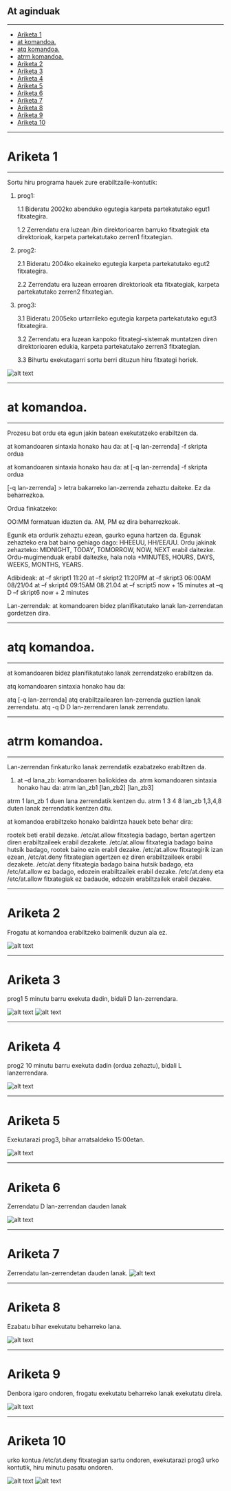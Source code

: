 ## At aginduak
****
- [Ariketa 1](#ariketa-1)
- [at komandoa.](#at-komandoa)
- [atq komandoa.](#atq-komandoa)
- [atrm komandoa.](#atrm-komandoa)
- [Ariketa 2](#ariketa-2)
- [Ariketa 3](#ariketa-3)
- [Ariketa 4](#ariketa-4)
- [Ariketa 5](#ariketa-5)
- [Ariketa 6](#ariketa-6)
- [Ariketa 7](#ariketa-7)
- [Ariketa 8](#ariketa-8)
- [Ariketa 9](#ariketa-9)
- [Ariketa 10](#ariketa-10)

***
# Ariketa 1
***
 Sortu hiru programa hauek zure erabiltzaile-kontutik:

 1. prog1:

    1.1 Bideratu 2002ko abenduko egutegia karpeta partekatutako egut1 fitxategira. 

     1.2 Zerrendatu era luzean /bin direktorioaren barruko fitxategiak eta direktorioak, karpeta partekatutako zerren1 fitxategian. 

2. prog2: 

   2.1 Bideratu 2004ko ekaineko egutegia karpeta partekatutako egut2 fitxategira. 

   2.2 Zerrendatu era luzean erroaren direktorioak eta fitxategiak, karpeta partekatutako zerren2 fitxategian. 

3. prog3: 

   3.1 Bideratu 2005eko urtarrileko egutegia karpeta partekatutako egut3 fitxategira. 

   3.2 Zerrendatu era luzean kanpoko fitxategi-sistemak muntatzen diren direktorioaren edukia, karpeta partekatutako zerren3 fitxategian. 

   3.3 Bihurtu exekutagarri sortu berri dituzun hiru fitxategi horiek.

![alt text](image.png)
***
# at komandoa.
*** 
Prozesu bat ordu eta egun jakin batean exekutatzeko erabiltzen da. 

at komandoaren sintaxia honako hau da: at [-q lan-zerrenda] -f skripta ordua 

at komandoaren sintaxia honako hau da: at [-q lan-zerrenda] -f skripta ordua 

[-q lan-zerrenda] > letra bakarreko lan-zerrenda zehaztu daiteke. Ez da beharrezkoa. 

Ordua finkatzeko: 

OO:MM formatuan idazten da. 
AM, PM ez dira beharrezkoak. 

Egunik eta ordurik zehaztu ezean, gaurko eguna hartzen da. 
Egunak zehazteko era bat baino gehiago dago: HHEEUU, HH/EE/UU. 
Ordu jakinak zehazteko: MIDNIGHT, TODAY, TOMORROW, NOW, NEXT erabil daitezke. 
Ordu-mugimenduak erabil daitezke, hala nola +MINUTES, HOURS, DAYS, WEEKS, MONTHS, YEARS. 

Adibideak:
at –f skript1 11:20 
at –f skript2 11:20PM 
at –f skript3 06:00AM 08/21/04 
at –f skript4 09:15AM 08.21.04 
at –f script5 now + 15 minutes 
at –q D –f skript6 now + 2 minutes

Lan-zerrendak: at komandoaren bidez planifikatutako lanak lan-zerrendatan gordetzen dira.
***
# atq komandoa. 
***
at komandoaren bidez planifikatutako lanak zerrendatzeko erabiltzen da. 

atq komandoaren sintaxia honako hau da: 

atq [-q lan-zerrenda]
atq erabiltzailearen lan-zerrenda guztien lanak zerrendatu. 
atq -q D D lan-zerrendaren lanak zerrendatu. 
***
# atrm komandoa. 
***
Lan-zerrendan finkaturiko lanak zerrendatik ezabatzeko erabiltzen da. 

1. at –d lana_zb: komandoaren baliokidea da. atrm komandoaren sintaxia honako hau da: atrm lan_zb1 [lan_zb2] [lan_zb3]

atrm 1 lan_zb 1 duen lana zerrendatik kentzen du. 
atrm 1 3 4 8 lan_zb 1,3,4,8 duten lanak zerrendatik kentzen ditu. 

at komandoa erabiltzeko honako baldintza hauek bete behar dira: 

rootek beti erabil dezake.
/etc/at.allow fitxategia badago, bertan agertzen diren erabiltzaileek erabil dezakete.
/etc/at.allow fitxategia badago baina hutsik badago, rootek baino ezin erabil dezake.
/etc/at.allow fitxategirik izan ezean, /etc/at.deny fitxategian agertzen ez diren erabiltzaileek erabil dezakete. 
/etc/at.deny fitxategia badago baina hutsik badago, eta /etc/at.allow ez badago, edozein erabiltzailek erabil dezake.
/etc/at.deny eta /etc/at.allow fitxategiak ez badaude, edozein erabiltzailek erabil dezake. 
***
# Ariketa 2 
Frogatu at komandoa erabiltzeko baimenik duzun ala ez.

![alt text](image-1.png)
***
# Ariketa 3 
prog1 5 minutu barru exekuta dadin, bidali D lan-zerrendara. 

![alt text](image-2.png)
![alt text](image-3.png)
***
# Ariketa 4 
prog2 10 minutu barru exekuta dadin (ordua zehaztu), bidali L lanzerrendara. 

![alt text](image-4.png)
***
# Ariketa 5 
Exekutarazi prog3, bihar arratsaldeko 15:00etan. 

![alt text](image-5.png)
***
# Ariketa 6 
Zerrendatu D lan-zerrendan dauden lanak 

![alt text](image-7.png)
***
# Ariketa 7 
Zerrendatu lan-zerrendetan dauden lanak. 
![alt text](image-8.png)
***
# Ariketa 8 
Ezabatu bihar exekutatu beharreko lana. 

![alt text](image-9.png)
***
# Ariketa 9 
Denbora igaro ondoren, frogatu exekutatu beharreko lanak exekutatu direla. 

![alt text](image-10.png)
***
# Ariketa 10 
urko kontua /etc/at.deny fitxategian sartu ondoren, exekutarazi prog3 urko kontutik, hiru minutu pasatu ondoren.

![alt text](image-11.png)
![alt text](image-12.png)